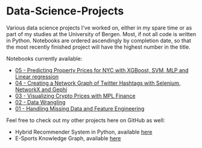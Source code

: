 # Data-Science-Projects
Various data science projects I've worked on, either in my spare time or as part of my studies at the University of Bergen. Most, if not all code is written in Python. Notebooks are ordered ascendingly by completion date, so that the most recently finished project will have the highest number in the title.

Notebooks currently available:
  - [05 - Predicting Property Prices for NYC with XGBoost, SVM, MLP and Linear regression](https://github.com/SebastianRokholt/Data-Science-Projects/blob/master/01%20-%20Predicting%20Property%20Prices%20for%20NYC%20with%20XGBoost%2C%20SVM%2C%20MLP%20and%20Linear%20regression.ipynb)
  - [04 - Creating a Network Graph of Twitter Hashtags with Selenium, NetworkX and Gephi](https://github.com/SebastianRokholt/Data-Science-Projects/blob/master/02%20-%20Creating%20a%20Network%20Graph%20of%20Twitter%20Hashtags%20with%20Python%2C%20NetworkX%20and%20Gephi.ipynb)
  - [03 - Visualizing Crypto Prices with MPL Finance](https://github.com/SebastianRokholt/Data-Science-Projects/blob/master/Projects/Visualizing%20Crypto%20Prices%20with%20MPL%20Finance.ipynb)
  - [02 - Data Wrangling](https://github.com/SebastianRokholt/Data-Science-Projects/blob/master/Projects/Data_Wrangling.ipynb)
  - [01 - Handling Missing Data and Feature Engineering](https://github.com/SebastianRokholt/Data-Science-Projects/blob/master/Projects/Missing_Data_and_Feature_Extraction.ipynb)

Feel free to check out my other projects here on GitHub as well: <br> 
  - Hybrid Recommender System in Python, available [here](https://github.com/SebastianRokholt/Hybrid-Recommender-System) 
  - E-Sports Knowledge Graph, available [here](https://github.com/Jonnashell/info216-groupproject)
